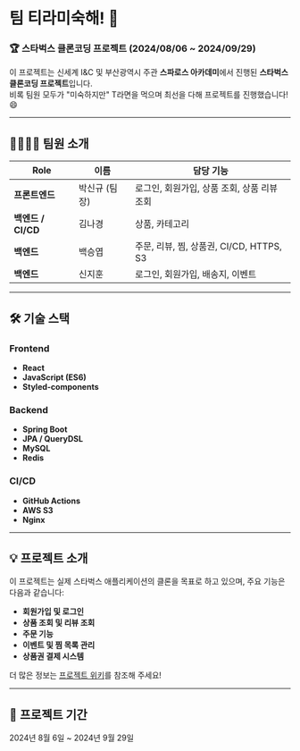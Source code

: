 # 팀 티라미숙해! 👋

### 🏆 스타벅스 클론코딩 프로젝트 (2024/08/06 ~ 2024/09/29)

이 프로젝트는 신세계 I&C 및 부산광역시 주관 **스파로스 아카데미**에서 진행된 **스타벅스 클론코딩 프로젝트**입니다.  
비록 팀원 모두가 "미숙하지만" T라면을 먹으며 최선을 다해 프로젝트를 진행했습니다! 😄

---

## 👨‍👩‍👧‍👦 **팀원 소개**

| **Role**        | **이름**    | **담당 기능**                                              |
|-----------------|-------------|------------------------------------------------------------|
| **프론트엔드**   | 박신규 (팀장) | 로그인, 회원가입, 상품 조회, 상품 리뷰 조회                    |
| **백엔드 / CI/CD** | 김나경       | 상품, 카테고리                                            |
| **백엔드**       | 백승엽       | 주문, 리뷰, 찜, 상품권, CI/CD, HTTPS, S3                  |
| **백엔드**       | 신지훈       | 로그인, 회원가입, 배송지, 이벤트                           |

---

## 🛠️ **기술 스택**

### **Frontend**  
- **React**  
- **JavaScript (ES6)**  
- **Styled-components**

### **Backend**  
- **Spring Boot**  
- **JPA / QueryDSL**  
- **MySQL**  
- **Redis**

### **CI/CD**  
- **GitHub Actions**  
- **AWS S3**  
- **Nginx**

---

## 💡 **프로젝트 소개**

이 프로젝트는 실제 스타벅스 애플리케이션의 클론을 목표로 하고 있으며, 주요 기능은 다음과 같습니다:

- **회원가입 및 로그인**  
- **상품 조회 및 리뷰 조회**  
- **주문 기능**  
- **이벤트 및 찜 목록 관리**  
- **상품권 결제 시스템**  

더 많은 정보는 [프로젝트 위키](#)를 참조해 주세요!

---

## 📜 **프로젝트 기간**  
2024년 8월 6일 ~ 2024년 9월 29일

